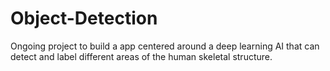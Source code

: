 # Object-Detection
Ongoing project to build a app centered around a deep learning AI that can detect and label different areas of the human skeletal structure. 
